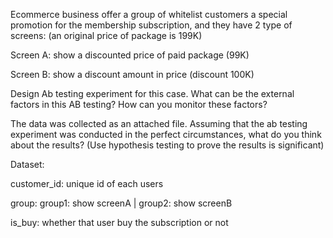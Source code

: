 Ecommerce business offer a group of whitelist customers a special promotion for the membership subscription, and they have 2 type of screens: (an original price of package is 199K)

Screen A: show a discounted price of paid package (99K)

Screen B: show a discount amount in price (discount 100K)

Design Ab testing experiment for this case. What can be the external factors in this AB testing? How can you monitor these factors? 


The data was collected as an attached file. 
Assuming that the ab testing experiment was conducted in the perfect circumstances, what do you think about the results? (Use hypothesis testing to prove the results is significant)


Dataset: 

customer_id: unique id of each users

group: group1: show screenA | group2: show screenB

is_buy: whether that user buy the subscription or not
